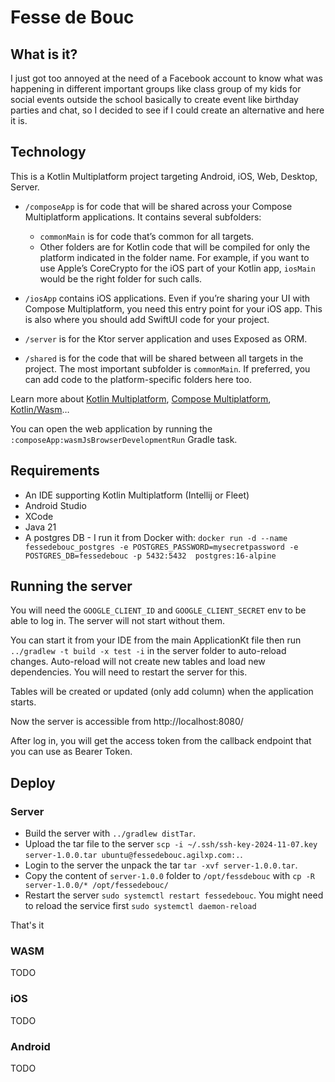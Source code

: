 # Fesse de Bouc

## What is it?

I just got too annoyed at the need of a Facebook account to know what was happening in different important groups like
class group of my kids for social events outside the school basically to create event like birthday parties and chat,
so I decided to see if I could create an alternative and here it is.

## Technology

This is a Kotlin Multiplatform project targeting Android, iOS, Web, Desktop, Server.

* `/composeApp` is for code that will be shared across your Compose Multiplatform applications.
  It contains several subfolders:
    - `commonMain` is for code that’s common for all targets.
    - Other folders are for Kotlin code that will be compiled for only the platform indicated in the folder name.
      For example, if you want to use Apple’s CoreCrypto for the iOS part of your Kotlin app,
      `iosMain` would be the right folder for such calls.

* `/iosApp` contains iOS applications. Even if you’re sharing your UI with Compose Multiplatform,
  you need this entry point for your iOS app. This is also where you should add SwiftUI code for your project.

* `/server` is for the Ktor server application and uses Exposed as ORM.

* `/shared` is for the code that will be shared between all targets in the project.
  The most important subfolder is `commonMain`. If preferred, you can add code to the platform-specific folders here
  too.

Learn more about [Kotlin Multiplatform](https://www.jetbrains.com/help/kotlin-multiplatform-dev/get-started.html),
[Compose Multiplatform](https://github.com/JetBrains/compose-multiplatform/#compose-multiplatform),
[Kotlin/Wasm](https://kotl.in/wasm/)…

You can open the web application by running the `:composeApp:wasmJsBrowserDevelopmentRun` Gradle task.

## Requirements

- An IDE supporting Kotlin Multiplatform (Intellij or Fleet)
- Android Studio
- XCode
- Java 21
- A postgres DB - I run it from Docker with:
  `docker run -d --name fessedebouc_postgres -e POSTGRES_PASSWORD=mysecretpassword -e POSTGRES_DB=fessedebouc -p 5432:5432  postgres:16-alpine`

## Running the server

You will need the `GOOGLE_CLIENT_ID` and `GOOGLE_CLIENT_SECRET` env to be able to log in. The server will not start
without them.

You can start it from your IDE from the main ApplicationKt file then run `../gradlew -t build -x test -i` in the server
folder to auto-reload changes. Auto-reload will not create new tables and load new dependencies. You will need to
restart the server for this.

Tables will be created or updated (only add column) when the application starts.

Now the server is accessible from http://localhost:8080/

After log in, you will get the access token from the callback endpoint that you can use as Bearer Token.

## Deploy

### Server

- Build the server with `../gradlew distTar`.
- Upload the tar file to the server
  `scp -i ~/.ssh/ssh-key-2024-11-07.key server-1.0.0.tar ubuntu@fessedebouc.agilxp.com:.`.
- Login to the server the unpack the tar `tar -xvf server-1.0.0.tar`.
- Copy the content of `server-1.0.0` folder to `/opt/fessdebouc` with `cp -R server-1.0.0/* /opt/fessedebouc/`
- Restart the server `sudo systemctl restart fessedebouc`. You might need to reload the service first
  `sudo systemctl daemon-reload`

That's it

### WASM

TODO

### iOS

TODO

### Android

TODO
